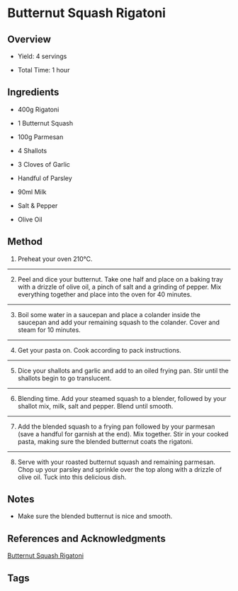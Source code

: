 # Butternut Squash Rigatoni

## Overview

- Yield: 4 servings

- Total Time: 1 hour

## Ingredients

- 400g Rigatoni

- 1 Butternut Squash

- 100g Parmesan

- 4 Shallots

- 3 Cloves of Garlic

- Handful of Parsley

- 90ml Milk

- Salt & Pepper

- Olive Oil

## Method

1. Preheat your oven 210°C.
---
2. Peel and dice your butternut. Take one half and place on a baking tray with a drizzle of olive oil, a pinch of salt and a grinding of pepper. Mix everything together and place into the oven for 40 minutes.
---
3. Boil some water in a saucepan and place a colander inside the saucepan and add your remaining squash to the colander. Cover and steam for 10 minutes.
---
4. Get your pasta on. Cook according to pack instructions.
---
5. Dice your shallots and garlic and add to an oiled frying pan. Stir until the shallots begin to go translucent.
---
6. Blending time. Add your steamed squash to a blender, followed by your shallot mix, milk, salt and pepper. Blend until smooth.
---
7. Add the blended squash to a frying pan followed by your parmesan (save a handful for garnish at the end). Mix together. Stir in your cooked pasta, making sure the blended butternut coats the rigatoni.
---
8. Serve with your roasted butternut squash and remaining parmesan. Chop up your parsley and sprinkle over the top along with a drizzle of olive oil. Tuck into this delicious dish.

## Notes

- Make sure the blended butternut is nice and smooth.

## References and Acknowledgments

[Butternut Squash Rigatoni](http://www.mobkitchen.co.uk/recipes/butternut-squash-rigatoni)

## Tags


